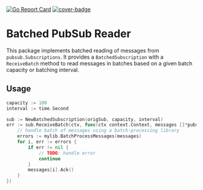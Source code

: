 [![Go Report Card](https://goreportcard.com/badge/github.com/ubntc/go/batsub)](https://goreportcard.com/report/github.com/ubntc/go/batsub)
[![cover-badge](https://img.shields.io/badge/coverage-89%25-brightgreen.svg?longCache=true&style=flat)](Makefile#9)

# Batched PubSub Reader
This package implements batched reading of messages from `pubsub.Subscriptions`.
It provides a `BatchedSubscription` with a `ReceiveBatch` method to read messages in batches
based on a given batch capacity or batching interval.

## Usage

```go
capacity := 100
interval := time.Second

sub := NewBatchedSubscription(origSub, capacity, interval)
err := sub.ReceiveBatch(ctx, func(ctx context.Context, messages []*pubsub.Message){
    // handle batch of messages using a batch-processing library
    errors := mylib.BatchProcessMessages(messages)
    for i, err := errors {
        if err != nil {
            // TODO: handle error
            continue
        }
        messages[i].Ack()
    }
})
```
